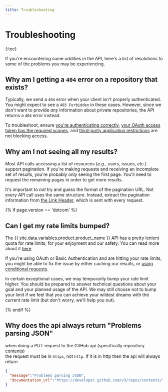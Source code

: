 ```yaml
---
title: Troubleshooting
---
```


# Troubleshooting

{:toc}

If you're encountering some oddities in the API, here's a list of resolutions to
some of the problems you may be experiencing.

## Why am I getting a `404` error on a repository that exists?

Typically, we send a `404` error when your client isn't properly authenticated.
You might expect to see a `403 Forbidden` in these cases. However, since we don't
want to provide _any_ information about private repositories, the API returns a
`404` error instead.

To troubleshoot, ensure [you're authenticating correctly](/guides/getting-started/), [your OAuth access token has the required scopes](/v3/oauth/#scopes), and [third-party application restrictions][oap-guide] are not blocking access.

## Why am I not seeing all my results?

Most API calls accessing a list of resources (_e.g._, users, issues, _etc._) support
pagination. If you're making requests and receiving an incomplete set of results, you're
probably only seeing the first page. You'll need to request the remaining pages
in order to get more results.

It's important to *not* try and guess the format of the pagination URL. Not every
API call uses the same structure. Instead, extract the pagination information from
[the Link Header](/v3/#pagination), which is sent with every request.

{% if page.version == 'dotcom' %}

## Can I get my rate limits bumped?

The {{ site.data.variables.product.product_name }} API has a pretty lenient quota for rate limits, for your enjoyment and
our safety. You can read more about it [here](/v3/#rate-limiting).

If you're using OAuth or Basic Authentication and are hitting your rate limits,
you might be able to fix the issue by either caching our results, or [using conditional requests](/v3/#conditional-requests).

In certain exceptional cases, we may temporarily bump your rate limit higher. You
should be prepared to answer technical questions about your goal and your planned usage of the API. We may still choose not to bump your limit if we feel that you can achieve your wildest
dreams with the current rate limit (but don't worry, we'll help you out).

{% endif %}
## Why does the api always return "Problems parsing JSON"
when doing a PUT request to the GitHub api (specifically repository contents)    
the request must be in `https`, not `http`. If it is in http then the api will always return 
```Json
{
  "message":"Problems parsing JSON",
  "documentation_url":"https://developer.github.com/v3/repos/contents/"
}
```

[oap-guide]: /changes/2015-01-19-an-integrators-guide-to-organization-application-policies/
